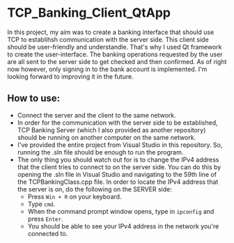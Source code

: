 # TCP_Banking_Client_QtApp
In this project, my aim was to create a banking interface that should use TCP to establihsh communication with the server side. This client side should be user-friendly and understandle. That's why I used Qt framework to create the user-interface. The banking operations requested by the user are all sent to the server side to get checked and then confirmed. As of right now however, only signing in to the bank account is implemented. I'm looking forward to improving it in the future.


## How to use:
- Connect the server and the client to the same network.
- In order for the communication with the server side to be established, TCP Banking Server (which I also provided as another repository) should be running on another computer on the same network.
- I've provided the entire project from Visual Studio in this repository. So, running the .sln file should be enough to run the program.
- The only thing you should watch out for is to change the IPv4 address that the client tries to connect to on the server side. You can do this by opening the .sln file in Visual Studio and navigating to the 59th line of the TCPBankingClass.cpp file. In order to locate the IPv4 address that the server is on, do the following on the SERVER side:
  - Press `Win + R` on your keyboard.
  - Type `cmd`.
  - When the command prompt window opens, type in `ipconfig` and press `Enter`.
  - You should be able to see your IPv4 address in the network you're connected to.
